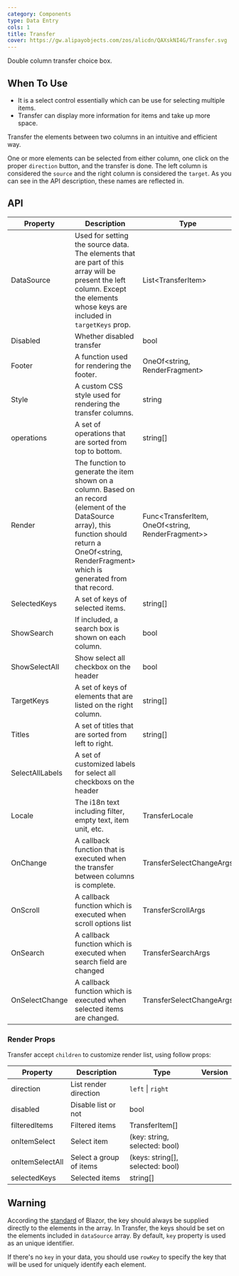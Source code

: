 ```yaml
---
category: Components
type: Data Entry
cols: 1
title: Transfer
cover: https://gw.alipayobjects.com/zos/alicdn/QAXskNI4G/Transfer.svg
---
```


Double column transfer choice box.

## When To Use

- It is a select control essentially which can be use for selecting multiple items.
- Transfer can display more information for items and take up more space.

Transfer the elements between two columns in an intuitive and efficient way.

One or more elements can be selected from either column, one click on the proper `direction` button, and the transfer is done. The left column is considered the `source` and the right column is considered the `target`. As you can see in the API description, these names are reflected in.

## API

| Property | Description | Type | Default | Version |
| --- | --- | --- | --- | --- |
| DataSource | Used for setting the source data. The elements that are part of this array will be present the left column. Except the elements whose keys are included in `targetKeys` prop. | List\<TransferItem> | null |  |
| Disabled | Whether disabled transfer | bool | false |  |
| Footer | A function used for rendering the footer. | OneOf<string, RenderFragment> | null |  |
| Style | A custom CSS style used for rendering the transfer columns. | string |  |  |
| operations | A set of operations that are sorted from top to bottom. | string\[] | \['right', 'left'] |  |
| Render | The function to generate the item shown on a column. Based on an record (element of the DataSource array), this function should return a OneOf<string, RenderFragment> which is generated from that record. | Func<TransferItem, OneOf<string, RenderFragment>> |  |  |
| SelectedKeys | A set of keys of selected items. | string\[] | \[] |  |
| ShowSearch | If included, a search box is shown on each column. | bool | false |  |
| ShowSelectAll | Show select all checkbox on the header | bool | true |  |
| TargetKeys | A set of keys of elements that are listed on the right column. | string\[] | \[] |  |
| Titles | A set of titles that are sorted from left to right. | string\[] | - |  |
| SelectAllLabels | A set of customized labels for select all checkboxs on the header |  |  |  |
| Locale | The i18n text including filter, empty text, item unit, etc. | TransferLocale |  |  |
| OnChange | A callback function that is executed when the transfer between columns is complete. | TransferSelectChangeArgs |  |  |
| OnScroll | A callback function which is executed when scroll options list | TransferScrollArgs |  |  |
| OnSearch | A callback function which is executed when search field are changed | TransferSearchArgs                                | - |  |
| OnSelectChange | A callback function which is executed when selected items are changed. | TransferSelectChangeArgs |  |  |

### Render Props

Transfer accept `children` to customize render list, using follow props:

| Property        | Description             | Type                             | Version |
| --------------- | ----------------------- | -------------------------------- | ------- |
| direction       | List render direction   | `left` \| `right`                |         |
| disabled        | Disable list or not     | bool                             |         |
| filteredItems   | Filtered items          | TransferItem[]                   |         |
| onItemSelect    | Select item             | (key: string, selected: bool)    |         |
| onItemSelectAll | Select a group of items | (keys: string[], selected: bool) |         |
| selectedKeys    | Selected items          | string[]                         |         |

## Warning

According the [standard](http://facebook.github.io/react/docs/lists-and-keys.html#keys) of Blazor, the key should always be supplied directly to the elements in the array. In Transfer, the keys should be set on the elements included in `dataSource` array. By default, `key` property is used as an unique identifier.

If there's no `key` in your data, you should use `rowKey` to specify the key that will be used for uniquely identify each element.

